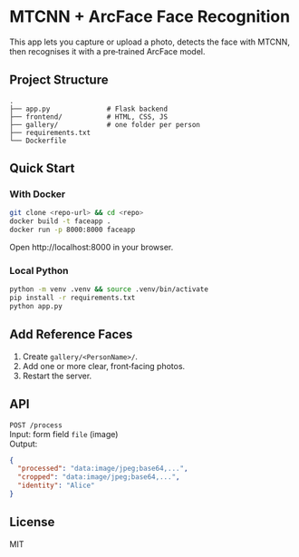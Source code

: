 # MTCNN + ArcFace Face Recognition

This app lets you capture or upload a photo, detects the face with MTCNN, then recognises it with a pre‑trained ArcFace model.

## Project Structure

```
.
├── app.py              # Flask backend
├── frontend/           # HTML, CSS, JS
├── gallery/            # one folder per person
├── requirements.txt
└── Dockerfile
```

## Quick Start

### With Docker

```bash
git clone <repo-url> && cd <repo>
docker build -t faceapp .
docker run -p 8000:8000 faceapp
```

Open http\://localhost:8000 in your browser.

### Local Python

```bash
python -m venv .venv && source .venv/bin/activate
pip install -r requirements.txt
python app.py
```

## Add Reference Faces

1. Create `gallery/<PersonName>/`.
2. Add one or more clear, front‑facing photos.
3. Restart the server.

## API

`POST /process`\
Input: form field `file` (image)\
Output:

```json
{
  "processed": "data:image/jpeg;base64,...",
  "cropped": "data:image/jpeg;base64,...",
  "identity": "Alice"
}
```

## License

MIT

